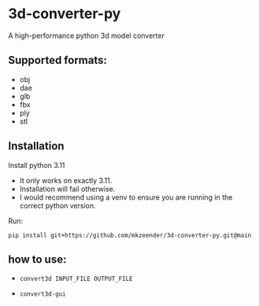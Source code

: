 # 3d-converter-py

A high-performance python 3d model converter

## Supported formats:

- obj
- dae
- glb
- fbx
- ply
- stl

## Installation
Install python 3.11
 - It only works on exactly 3.11.
 - Installation will fail otherwise.
 - I would recommend using a venv to ensure you are running in the correct python version.

Run:

```pip install git+https://github.com/mkzeender/3d-converter-py.git@main```


## how to use:

- ```convert3d INPUT_FILE OUTPUT_FILE```

- ```convert3d-gui```
